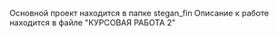 Основной проект находится в папке stegan_fin
Описание к работе находится в файле "КУРСОВАЯ РАБОТА 2"
